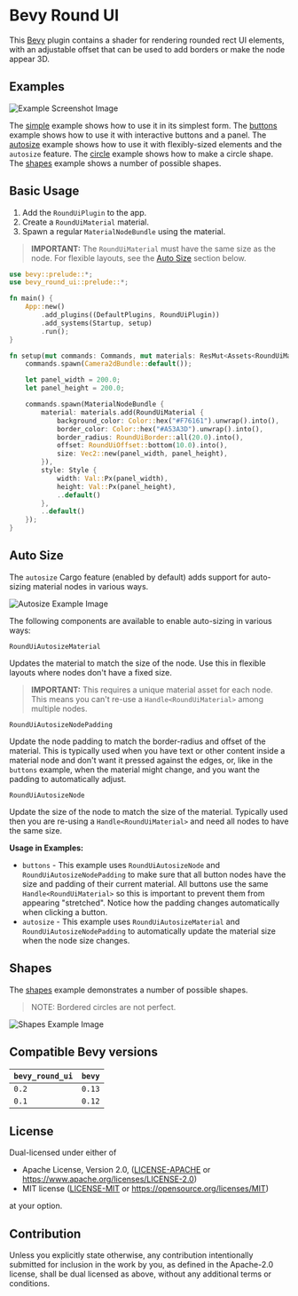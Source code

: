 # Bevy Round UI

This [Bevy](https://bevyengine.org/) plugin contains a shader for rendering rounded rect UI elements, with an
adjustable offset that can be used to add borders or make the node appear 3D.

## Examples

![Example Screenshot Image](https://raw.githubusercontent.com/robertdodd/bevy_round_ui/master/images/screenshot.png)

The [simple](https://github.com/robertdodd/bevy_round_ui/blob/master/examples/simple.rs) example shows how to use it
in its simplest form. The [buttons](https://github.com/robertdodd/bevy_round_ui/blob/master/examples/buttons.rs)
example shows how to use it with interactive buttons and a panel. The
[autosize](https://github.com/robertdodd/bevy_round_ui/blob/master/examples/autosize.rs) example shows how to use it
with flexibly-sized elements and the `autosize` feature. The
[circle](https://github.com/robertdodd/bevy_round_ui/blob/master/examples/circle.rs) example shows how to make a
circle shape. The [shapes](https://github.com/robertdodd/bevy_round_ui/blob/master/examples/shapes.rs) example shows a
number of possible shapes.

## Basic Usage

1. Add the `RoundUiPlugin` to the app.
2. Create a `RoundUiMaterial` material.
3. Spawn a regular `MaterialNodeBundle` using the material.

> **IMPORTANT:** The `RoundUiMaterial` must have the same size as the node. For flexible layouts, see the
> [Auto Size](#auto-size) section below.

```rust
use bevy::prelude::*;
use bevy_round_ui::prelude::*;

fn main() {
    App::new()
        .add_plugins((DefaultPlugins, RoundUiPlugin))
        .add_systems(Startup, setup)
        .run();
}

fn setup(mut commands: Commands, mut materials: ResMut<Assets<RoundUiMaterial>>) {
    commands.spawn(Camera2dBundle::default());

    let panel_width = 200.0;
    let panel_height = 200.0;

    commands.spawn(MaterialNodeBundle {
        material: materials.add(RoundUiMaterial {
            background_color: Color::hex("#F76161").unwrap().into(),
            border_color: Color::hex("#A53A3D").unwrap().into(),
            border_radius: RoundUiBorder::all(20.0).into(),
            offset: RoundUiOffset::bottom(10.0).into(),
            size: Vec2::new(panel_width, panel_height),
        }),
        style: Style {
            width: Val::Px(panel_width),
            height: Val::Px(panel_height),
            ..default()
        },
        ..default()
    });
}
```

## Auto Size

The `autosize` Cargo feature (enabled by default) adds support for auto-sizing material nodes in various ways.

![Autosize Example Image](https://raw.githubusercontent.com/robertdodd/bevy_round_ui/master/images/autosize.png)

The following components are available to enable auto-sizing in various ways:

`RoundUiAutosizeMaterial`

Updates the material to match the size of the node. Use this in flexible layouts where nodes don't have a fixed size.

> **IMPORTANT:** This requires a unique material asset for each node. This means you can't re-use a
> `Handle<RoundUiMaterial>` among multiple nodes.

`RoundUiAutosizeNodePadding`

Update the node padding to match the border-radius and offset of the material. This is typically used when you have
text or other content inside a material node and don't want it pressed against the edges, or, like in the `buttons`
example, when the material might change, and you want the padding to automatically adjust.

`RoundUiAutosizeNode`

Update the size of the node to match the size of the material. Typically used then you are
re-using a `Handle<RoundUiMaterial>` and need all nodes to have the same size.

**Usage in Examples:**

- `buttons` - This example uses `RoundUiAutosizeNode` and `RoundUiAutosizeNodePadding` to make sure that all button
  nodes have the size and padding of their current material. All buttons use the same `Handle<RoundUiMaterial>` so
  this is important to prevent them from appearing "stretched". Notice how the padding changes automatically when
  clicking a button.
- `autosize` - This example uses `RoundUiAutosizeMaterial` and `RoundUiAutosizeNodePadding` to automatically update
  the material size when the node size changes.

## Shapes

The [shapes](https://github.com/robertdodd/bevy_round_ui/blob/master/examples/shapes.rs) example demonstrates a number
of possible shapes.

> NOTE: Bordered circles are not perfect.

![Shapes Example Image](https://raw.githubusercontent.com/robertdodd/bevy_round_ui/master/images/shapes.png)

## Compatible Bevy versions

| `bevy_round_ui` | `bevy` |
|:----------------|:-------|
| `0.2`           | `0.13` |
| `0.1`           | `0.12` |

## License

Dual-licensed under either of

- Apache License, Version 2.0,
  ([LICENSE-APACHE](https://github.com/robertdodd/bevy_round_ui/blob/master/LICENSE-APACHE) or
  https://www.apache.org/licenses/LICENSE-2.0)
- MIT license ([LICENSE-MIT](https://github.com/robertdodd/bevy_round_ui/blob/master/LICENSE-MIT) or
  https://opensource.org/licenses/MIT)

at your option.

## Contribution

Unless you explicitly state otherwise, any contribution intentionally submitted for inclusion in the work by you, as
defined in the Apache-2.0 license, shall be dual licensed as above, without any additional terms or conditions.

